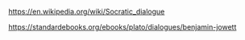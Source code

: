 https://en.wikipedia.org/wiki/Socratic_dialogue

https://standardebooks.org/ebooks/plato/dialogues/benjamin-jowett

